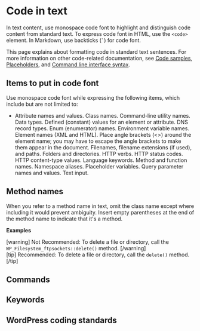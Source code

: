 # Code in text

In text content, use monospace code font to highlight and distinguish code content from standard text. To express code font in HTML, use the `<code>` element. In Markdown, use backticks (``` ` ```) for code font.

This page explains about formatting code in standard text sentences. For more information on other code-related documentation, see [Code samples](), [Placeholders](), and [Command line interface syntax]().

## Items to put in code font

Use monospace code font while expressing the following items, which include but are not limited to:
-  Attribute names and values.
Class names.
Command-line utility names.
Data types.
Defined (constant) values for an element or attribute.
DNS record types.
Enum (enumerator) names.
Environment variable names.
Element names (XML and HTML). Place angle brackets (<>) around the element name; you may have to escape the angle brackets to make them appear in the document.
Filenames, filename extensions (if used), and paths.
Folders and directories.
HTTP verbs.
HTTP status codes.
HTTP content-type values.
Language keywords.
Method and function names.
Namespace aliases.
Placeholder variables.
Query parameter names and values.
Text input.

## Method names

When you refer to a method name in text, omit the class name except where including it would prevent ambiguity. Insert empty parentheses at the end of the method name to indicate that it's a method.

**Examples**  

[warning] Not Recommended: To delete a file or directory, call the `WP_Filesystem_ftpsockets::delete()` method. [/warning]  
[tip] Recommended: To delete a file or directory, call the `delete()` method. [/tip]  

## Commands

## Keywords

## WordPress coding standards
